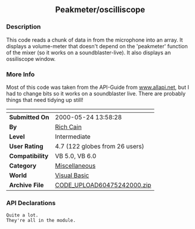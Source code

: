 ﻿<div align="center">

## Peakmeter/oscilliscope


</div>

### Description

This code reads a chunk of data in from the microphone into an array. It displays a volume-meter that doesn't depend on the 'peakmeter' function of the mixer (so it works on a soundblaster-live). It also displays an ossiliscope window.
 
### More Info
 
Most of this code was taken from the API-Guide from www.allapi.net, but I had to change bits so it works on a soundblaster live. There are probably things that need tidying up still!


<span>             |<span>
---                |---
**Submitted On**   |2000-05-24 13:58:28
**By**             |[Rich Cain](https://github.com/Planet-Source-Code/PSCIndex/blob/master/ByAuthor/rich-cain.md)
**Level**          |Intermediate
**User Rating**    |4.7 (122 globes from 26 users)
**Compatibility**  |VB 5\.0, VB 6\.0
**Category**       |[Miscellaneous](https://github.com/Planet-Source-Code/PSCIndex/blob/master/ByCategory/miscellaneous__1-1.md)
**World**          |[Visual Basic](https://github.com/Planet-Source-Code/PSCIndex/blob/master/ByWorld/visual-basic.md)
**Archive File**   |[CODE\_UPLOAD60475242000\.zip](https://github.com/Planet-Source-Code/rich-cain-peakmeter-oscilliscope__1-8314/archive/master.zip)

### API Declarations

```
Quite a lot.
They're all in the module.
```





